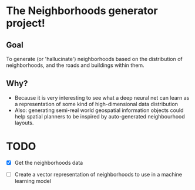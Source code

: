 # The Neighborhoods generator project!

## Goal
 To generate (or 'hallucinate') neighborhoods based on the distribution of neighborhoods, and the roads and buildings within them.
 
## Why?
- Because it is very interesting to see what a deep neural net can learn as a representation of some kind of high-dimensional data distribution
- Also: generating semi-real world geospatial information objects could help spatial planners to be inspired by auto-generated neighbourhood layouts.

# TODO
- [x] Get the neighborhoods data
- [ ] Create a vector representation of neighborhoods to use in a machine learning model
 